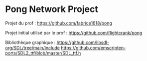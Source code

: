 # Pong Network Project

Projet du prof : https://github.com/fabrice1618/pong

Projet initial utilisé par le prof : https://github.com/flightcrank/pong

Bibliothèque graphique : https://github.com/libsdl-org/SDL/tree/main/include
                         https://github.com/emscripten-ports/SDL2_ttf/blob/master/SDL_ttf.h
